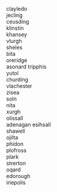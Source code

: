 clayledo  
jecling  
ceusding  
klinstin  
khansey  
vlurgh  
sheles  
bita  
oreridge  
asonard
tripphis  
yutol  
churding  
vlachester  
zisea  
soln  
nita  
xurgh  
olissall  
adenagan
esihsall  
shawell  
ojilta  
phidon  
plofross  
plark  
strerton  
oqard  
edorough  
iriepolis